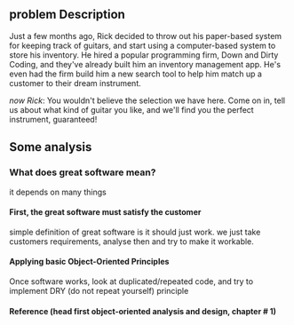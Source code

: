 ## problem Description
Just a few months ago, Rick decided to throw out his paper-based system
for keeping track of guitars, and start using a computer-based system
to store his inventory. He hired a popular programming firm,
Down and Dirty Coding, and they've already built him an inventory management app.
He's even had the firm build him a new search tool to help him match
up a customer to their dream instrument.


*now Rick*:
You wouldn't believe
the selection we have here.
Come on in, tell us about what kind of guitar you like,
and we'll find you the perfect instrument, guaranteed!

## Some analysis

### What does great software mean?
it depends on many things

#### First, the great software must satisfy the customer
simple definition of great software is it should just work.
we just take customers requirements, analyse then and try to make it workable.

#### Applying basic Object-Oriented Principles
Once software works, look at duplicated/repeated code, and try to implement
DRY (do not repeat yourself) principle


#### Reference (head first object-oriented analysis and design, chapter # 1)


